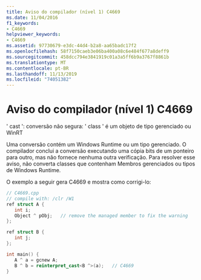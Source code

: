 ```yaml
---
title: Aviso do compilador (nível 1) C4669
ms.date: 11/04/2016
f1_keywords:
- C4669
helpviewer_keywords:
- C4669
ms.assetid: 97730679-e3dc-44d4-b2a8-aa65badc17f2
ms.openlocfilehash: 58f7150caeb3e06ba400a08c6e484f677a8deff9
ms.sourcegitcommit: 458dcc794e3841919c01a3a5ff6b9a3767f8861b
ms.translationtype: MT
ms.contentlocale: pt-BR
ms.lasthandoff: 11/13/2019
ms.locfileid: "74051382"
---
```

# <a name="compiler-warning-level-1-c4669"></a>Aviso do compilador (nível 1) C4669

' cast ': conversão não segura: ' class ' é um objeto de tipo gerenciado ou WinRT

Uma conversão contém um Windows Runtime ou um tipo gerenciado. O compilador conclui a conversão executando uma cópia bits de um ponteiro para outro, mas não fornece nenhuma outra verificação. Para resolver esse aviso, não converta classes que contenham Membros gerenciados ou tipos de Windows Runtime.

O exemplo a seguir gera C4669 e mostra como corrigi-lo:

```cpp
// C4669.cpp
// compile with: /clr /W1
ref struct A {
   int i;
   Object ^ pObj;   // remove the managed member to fix the warning
};

ref struct B {
   int j;
};

int main() {
   A ^ a = gcnew A;
   B ^ b = reinterpret_cast<B ^>(a);   // C4669
}
```
